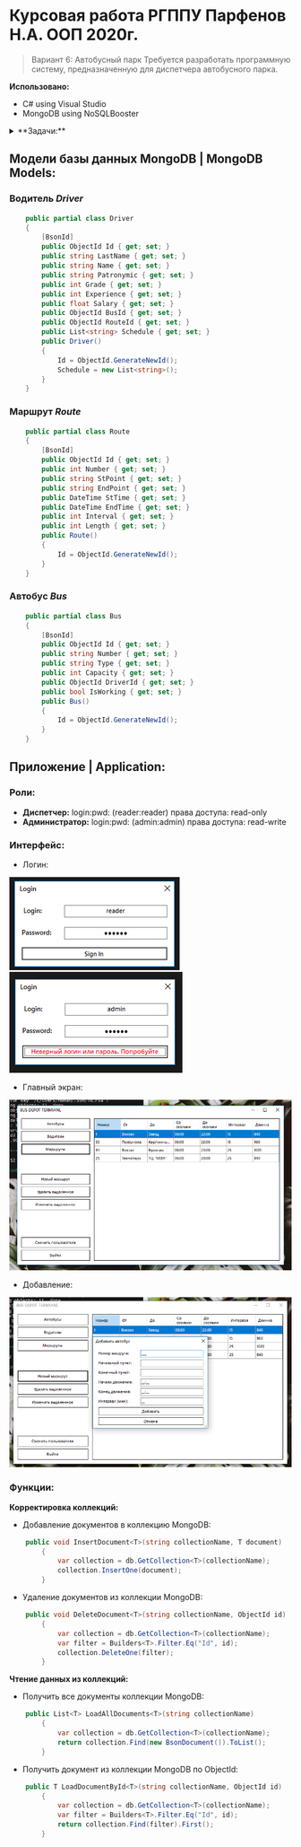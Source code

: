 # Курсовая работа РГППУ Парфенов Н.А. ООП 2020г.
> Вариант 6: Автобусный парк
> Требуется разработать программную систему, предназначенную для диспетчера
> автобусного парка. 

**Использовано:**
- C# using Visual Studio
- MongoDB using NoSQLBooster
<details>
<summary> **Задачи:** </summary>

- [x] Установка и настройка MongoDB на Windows 10
- [x] Создание двух пользователей с разными правами
- [x] Создание класса C# для взаимодейтсвия с базой данных
- [x] Создание моделей коллекций MongoDB в C#
- [x] Реализовать логин
- [x] Создать форму главной страницы
- [x] Реализовать отображение коллекций на главной странице
- [x] Реализовать удаление выделенной записи по кнопке
- [x] Реализовать добавление нового маршрута
- [ ] Реализовать добавление нового автобуса
- [ ] Реализовать добавление нового водителя
- [ ] Реализовать редактирование маршрута
- [ ] Реализовать редактирование автобуса
- [ ] Реализовать редактирование водителя
- [ ] Отображение сводной информации

</details>

## Модели базы данных MongoDB | MongoDB Models:
### **Водитель** *Driver*
```csharp
    public partial class Driver
    {
        [BsonId]
        public ObjectId Id { get; set; }
        public string LastName { get; set; }
        public string Name { get; set; }
        public string Patronymic { get; set; }
        public int Grade { get; set; }
        public int Experience { get; set; }
        public float Salary { get; set; }
        public ObjectId BusId { get; set; }
        public ObjectId RouteId { get; set; }
        public List<string> Schedule { get; set; }
        public Driver()
        {
            Id = ObjectId.GenerateNewId();
            Schedule = new List<string>();
        }
    }
```
### **Маршрут** *Route*
```csharp
    public partial class Route
    {
        [BsonId]
        public ObjectId Id { get; set; }
        public int Number { get; set; }
        public string StPoint { get; set; }
        public string EndPoint { get; set; }
        public DateTime StTime { get; set; }
        public DateTime EndTime { get; set; }
        public int Interval { get; set; }
        public int Length { get; set; }
        public Route()
        {
            Id = ObjectId.GenerateNewId();
        }
    }
```
### **Автобус** *Bus*
```csharp
    public partial class Bus
    {
        [BsonId]
        public ObjectId Id { get; set; }
        public string Number { get; set; }
        public string Type { get; set; }
        public int Сapacity { get; set; }
        public ObjectId DriverId { get; set; }
        public bool IsWorking { get; set; }
        public Bus()
        {
            Id = ObjectId.GenerateNewId();
        }
    }
```

## Приложение | Application:

### Роли:
- **Диспетчер:**
    login:pwd: (reader:reader)
    права доступа: read-only
- **Администратор:**
    login:pwd: (admin:admin)
    права доступа: read-write
    
### Интерфейс:
- Логин:

![login_screen](images/login_screen.png)
![wrong_login_screen](images/wrong_login_screen.png)
- Главный экран:

![main_screen](images/main_screen.png)
- Добавление:

![add_route_screen](images/add_route_screen.png)

### Функции:
**Корректировка коллекций:**
- Добавление документов в коллекцию MongoDB:
```csharp
    public void InsertDocument<T>(string collectionName, T document)
        {
            var collection = db.GetCollection<T>(collectionName);
            collection.InsertOne(document);
        }
```
- Удаление документов из коллекции MongoDB:
```csharp
    public void DeleteDocument<T>(string collectionName, ObjectId id)
        {
            var collection = db.GetCollection<T>(collectionName);
            var filter = Builders<T>.Filter.Eq("Id", id);
            collection.DeleteOne(filter);
        }
```
**Чтение данных из коллекций:**
- Получить все документы коллекции MongoDB:
```csharp
    public List<T> LoadAllDocuments<T>(string collectionName)
        {
            var collection = db.GetCollection<T>(collectionName);
            return collection.Find(new BsonDocument()).ToList();
        }
```
- Получить документ из коллекции MongoDB по ObjectId:
```csharp
    public T LoadDocumentById<T>(string collectionName, ObjectId id)
        {
            var collection = db.GetCollection<T>(collectionName);
            var filter = Builders<T>.Filter.Eq("Id", id);
            return collection.Find(filter).First();
        }
```
